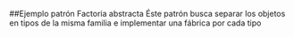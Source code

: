 ##Ejemplo patrón Factoria abstracta
Éste patrón busca separar los objetos en tipos de la misma familia e implementar una fábrica por cada tipo